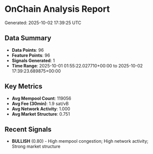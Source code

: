# OnChain Analysis Report
Generated: 2025-10-02 17:39:25 UTC

## Data Summary
- **Data Points**: 96
- **Feature Points**: 96
- **Signals Generated**: 1
- **Time Range**: 2025-10-01 01:55:22.027710+00:00 to 2025-10-02 17:39:23.689875+00:00

## Key Metrics
- **Avg Mempool Count**: 119056
- **Avg Fee (30min)**: 1.9 sat/vB
- **Avg Network Activity**: 1.000
- **Avg Market Structure**: 0.751

## Recent Signals
- **BULLISH** (0.80) - High mempool congestion; High network activity; Strong market structure
